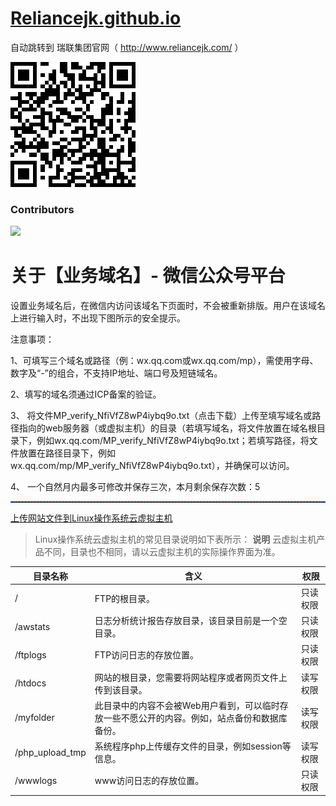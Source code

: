 # [Reliancejk.github.io](https://reliancehk.github.io/Web/)

自动跳转到 瑞联集团官网（ http://www.reliancejk.com/ ） 

<img src="https://raw.githubusercontent.com/RelianceHK/RelianceHK.github.io/master/qrcode.png?raw=true"/>

### Contributors

[![](https://camo.githubusercontent.com/665e81f281b143b7da39097165d7a141b08f7860/68747470733a2f2f6f70656e636f6c6c6563746976652e636f6d2f5253534875622f636f6e7472696275746f72732e7376673f77696474683d383930?width=890)](https://github.com/RelianceHK/RelianceHK.github.io/graphs/contributors)


# 关于【业务域名】- 微信公众号平台

设置业务域名后，在微信内访问该域名下页面时，不会被重新排版。用户在该域名上进行输入时，不出现下图所示的安全提示。

注意事项：

1、可填写三个域名或路径（例：wx.qq.com或wx.qq.com/mp），需使用字母、数字及“-”的组合，不支持IP地址、端口号及短链域名。

2、填写的域名须通过ICP备案的验证。

3、 将文件MP_verify_NfiVfZ8wP4iybq9o.txt（点击下载）上传至填写域名或路径指向的web服务器（或虚拟主机）的目录（若填写域名，将文件放置在域名根目录下，例如wx.qq.com/MP_verify_NfiVfZ8wP4iybq9o.txt；若填写路径，将文件放置在路径目录下，例如wx.qq.com/mp/MP_verify_NfiVfZ8wP4iybq9o.txt），并确保可以访问。

4、 一个自然月内最多可修改并保存三次，本月剩余保存次数：5

<hr style="height:1px;border:none;border-top:1px dashed #0066CC;">

[上传网站文件到Linux操作系统云虚拟主机](https://help.aliyun.com/knowledge_detail/36241.html)
> Linux操作系统云虚拟主机的常见目录说明如下表所示：
> **说明** 云虚拟主机产品不同，目录也不相同，请以云虚拟主机的实际操作界面为准。

| **目录名称** | **含义** | **权限** |
| --- | --- | --- |
| / | FTP的根目录。 | 只读权限 |
| /awstats | 日志分析统计报告存放目录，该目录目前是一个空目录。 | 只读权限 |
| /ftplogs | FTP访问日志的存放位置。 | 只读权限 |
| /htdocs | 网站的根目录，您需要将网站程序或者网页文件上传到该目录。 | 读写权限 |
| /myfolder | 此目录中的内容不会被Web用户看到，可以临时存放一些不愿公开的内容。例如，站点备份和数据库备份。 | 读写权限 |
| /php_upload_tmp | 系统程序php上传缓存文件的目录，例如session等信息。 | 读写权限 |
| /wwwlogs | www访问日志的存放位置。 | 只读权限 |

